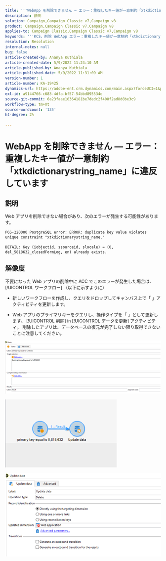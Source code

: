 ```yaml
---
title: '''WebApp を削除できません — エラー：重複したキー値が一意制約「xtkdictionarystring_name」に違反しています'
description: 説明
solution: Campaign,Campaign Classic v7,Campaign v8
product: Campaign,Campaign Classic v7,Campaign v8
applies-to: Campaign Classic,Campaign Classic v7,Campaign v8
keywords: '''KCS，削除 WebApp エラー：重複したキー値が一意制約「xtkdictionarystring_name」に違反しています'
resolution: Resolution
internal-notes: null
bug: false
article-created-by: Ananya Kuthiala
article-created-date: 5/9/2022 11:24:10 AM
article-published-by: Ananya Kuthiala
article-published-date: 5/9/2022 11:31:09 AM
version-number: 1
article-number: KA-19425
dynamics-url: https://adobe-ent.crm.dynamics.com/main.aspx?forceUCI=1&pagetype=entityrecord&etn=knowledgearticle&id=4a2bc686-8acf-ec11-a7b5-0022480a8e40
exl-id: a9144766-c683-4dfa-bf57-54bbd895534e
source-git-commit: 6a23faae10364181be7dedc2f408f2ad8d8be3c9
workflow-type: tm+mt
source-wordcount: '135'
ht-degree: 2%

---
```


# WebApp を削除できません — エラー：重複したキー値が一意制約「xtkdictionarystring_name」に違反しています

## 説明


Web アプリを削除できない場合があり、次のエラーが発生する可能性があります。

```
PGS-220000 PostgreSQL error: ERROR: duplicate key value violates unique constraint "xtkdictionarystring_name."

DETAIL: Key (iobjectid, ssourceid, slocale) = (0, del_5818632_closedFormLog, en) already exists.
```

## 解像度


不要になった Web アプリの削除中に ACC でこのエラーが発生した場合は、 [!UICONTROL ワークフロー] （以下に示すように）

- 新しいワークフローを作成し、クエリをドロップしてキャンバス上で「 」アクティビティを更新します。

- Web アプリのプライマリキーをクエリし、操作タイプを「 」として更新します。 [!UICONTROL 削除] in [!UICONTROL データを更新] アクティビティ。 削除したアプリは、データベースの復元が完了しない限り取得できないことに注意してください。

![](assets/5cd987f7-8acf-ec11-a7b5-0022480a8e40.png)

![](assets/bf56c710-8bcf-ec11-a7b5-0022480a8e40.png)



![](assets/da9b0818-8bcf-ec11-a7b5-0022480a8e40.png)
